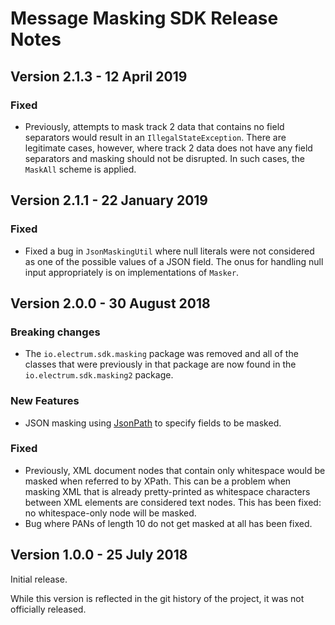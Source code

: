 # Message Masking SDK Release Notes

## Version 2.1.3 - 12 April 2019

### Fixed

* Previously, attempts to mask track 2 data that contains no field separators would result in an 
`IllegalStateException`. There are legitimate cases, however, where track 2 data does not have any field separators and 
masking should not be disrupted. In such cases, the `MaskAll` scheme is applied.

## Version 2.1.1 - 22 January 2019

### Fixed

* Fixed a bug in `JsonMaskingUtil` where null literals were not considered as one of the possible values of a JSON 
field. The onus for handling null input appropriately is on implementations of `Masker`. 

## Version 2.0.0 - 30 August 2018

### Breaking changes

* The `io.electrum.sdk.masking` package was removed and all of the classes that were previously in that package are now
found in the `io.electrum.sdk.masking2` package. 

### New Features

* JSON masking using [JsonPath](https://github.com/json-path/JsonPath) to specify fields to be masked.

### Fixed

* Previously, XML document nodes that contain only whitespace would be masked when referred to by XPath. This can be a 
problem when masking XML that is already pretty-printed as whitespace characters between XML elements are considered 
text nodes. This has been fixed: no whitespace-only node will be masked.  
* Bug where PANs of length 10 do not get masked at all has been fixed. 

## Version 1.0.0 - 25 July 2018

Initial release. 

While this version is reflected in the git history of the project, it was not officially released. 